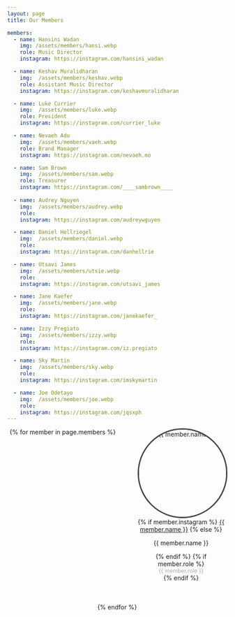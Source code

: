 ```yaml
---
layout: page
title: Our Members

members:
  - name: Hansini Wadan
    img: /assets/members/hansi.webp
    role: Music Director
    instagram: https://instagram.com/hansini_wadan

  - name: Keshav Muralidharan
    img:  /assets/members/keshav.webp
    role: Assistant Music Director
    instagram: https://instagram.com/keshavmuralidharan

  - name: Luke Currier
    img:  /assets/members/luke.webp
    role: President
    instagram: https://instagram.com/currier_luke

  - name: Nevaeh Adu
    img:  /assets/members/vaeh.webp
    role: Brand Manager
    instagram: https://instagram.com/nevaeh.mo

  - name: Sam Brown
    img:  /assets/members/sam.webp
    role: Treasurer
    instagram: https://instagram.com/____sambrown____
    
  - name: Audrey Nguyen
    img:  /assets/members/audrey.webp
    role: 
    instagram: https://instagram.com/audreywguyen

  - name: Daniel Hellriegel
    img:  /assets/members/daniel.webp
    role: 
    instagram: https://instagram.com/danhellrie

  - name: Utsavi James
    img:  /assets/members/utsie.webp
    role: 
    instagram: https://instagram.com/utsavi_james

  - name: Jane Kaefer
    img:  /assets/members/jane.webp
    role: 
    instagram: https://instagram.com/janekaefer_

  - name: Izzy Pregiato
    img:  /assets/members/izzy.webp
    role: 
    instagram: https://instagram.com/iz.pregiato

  - name: Sky Martin
    img:  /assets/members/sky.webp
    role: 
    instagram: https://instagram.com/imskymartin

  - name: Joe Odetayo
    img:  /assets/members/joe.webp
    role: 
    instagram: https://instagram.com/jqsxph
---
```

<style>
  .members-container {
    display: flex;
    flex-wrap: wrap;
    justify-content: center;
    gap: 50px;
  }

  .member-card {
    text-align: center;
    width: 200px; 
  }

  .member-card img {
    width: 200px;
    height: 200px;
    border-radius: 50%; 
    object-fit: cover;
    border: 3px solid #444; 
  }

  .title {
    font-size: 0.9em;
    color: #aaa;
  }

  @media (max-width: 768px) {
    .member-card {
      width: 120px;
    }
    .member-card img {
      width: 100px;
      height: 100px;
    }
  }
</style>

<div class="members-container">
  {% for member in page.members %}
  <div class="member-card">
    <a href="{{ member.instagram }}" target="_blank"><img src="{{ member.img }}" loading="lazy" alt="{{ member.name }}"></a>
    {% if member.instagram %}
      <a href="{{ member.instagram }}" target="_blank">{{ member.name }}</a>
    {% else %}
      <p>{{ member.name }}</p>
    {% endif %}
    {% if member.role %}
      <div class="title">{{ member.role }}</div>
    {% endif %}
  </div>
  {% endfor %}
</div>
